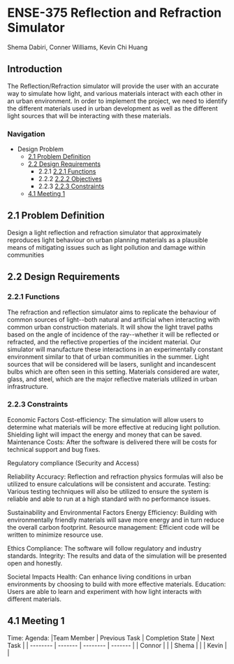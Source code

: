 # ENSE-375 Reflection and Refraction Simulator
Shema Dabiri, Conner Williams, Kevin Chi Huang

## Introduction
The Reflection/Refraction simulator will provide the user with an accurate way to simulate how light, and various materials interact with each other in an urban environment. In order to implement the project, we need to identify the different materials used in urban development as well as the different light sources that will be interacting with these materials.
### Navigation 
  * Design Problem
      * [2.1 Problem Definition](https://github.com/Sha3-git/ENSE-375?tab=readme-ov-file#21-problem-definition)
      * [2.2 Design Requirements](https://github.com/Sha3-git/ENSE-375?tab=readme-ov-file#22-design-requirements)
        * 2.2.1 [2.2.1 Functions](https://github.com/Sha3-git/ENSE-375?tab=readme-ov-file#221-functions)
        * 2.2.2 [2.2.2 Objectives](https://github.com/Sha3-git/ENSE-375?tab=readme-ov-file#221-objectives)
        * 2.2.3 [2.2.3 Constraints](https://github.com/Sha3-git/ENSE-375?tab=readme-ov-file#223-constraints)
      * [4.1 Meeting 1]()


## 2.1 Problem Definition
Design a light reflection and refraction simulator that approximately reproduces light behaviour on urban planning materials as a plausible means of mitigating issues such as light pollution and damage within communities

## 2.2 Design Requirements
 ### 2.2.1 Functions
 The refraction and reflection simulator aims to replicate the behaviour of common sources of light--both natural and artificial when interacting with common urban construction materials. It will show the light travel paths based on the angle of incidence of the ray--whether it will be reflected or refracted, and the reflective properties of the incident material. Our simulator will manufacture these interactions in an experimentally constant environment similar to that of urban communities in the summer. Light sources that will be considered will be lasers, sunlight and incandescent bulbs which are often seen in this setting. Materials considered are water, glass, and steel, which are the major reflective materials utilized in urban infrastructure.

 ### 2.2.3 Constraints
 Economic Factors 
 Cost-efficiency: The simulation will allow users to determine what materials will be more effective at reducing light pollution. Shielding light will impact the energy and money that can be saved. 
 Maintenance Costs: After the software is delivered there will be costs for technical support and bug fixes.

 Regulatory compliance (Security and Access) 

 Reliability 
 Accuracy: Reflection and refraction physics formulas will also be utilized to ensure calculations will be consistent and accurate.
 Testing:  Various testing techniques will also be utilized to ensure the system is reliable and able to run at a high standard with no performance issues.

 Sustainability and Environmental Factors 
 Energy Efficiency: Building with environmentally friendly materials will save more energy and in turn reduce the overall carbon footprint.
 Resource management: Efficient code will be written to minimize resource use. 

 Ethics
 Compliance:  The software will follow regulatory and industry standards.
 Integrity: The results and data of the simulation will be presented open and honestly. 

 Societal Impacts
 Health: Can enhance living conditions in urban environments by choosing to build with more effective materials.
 Education: Users are able to learn and experiment with how light interacts with different materials.

## 4.1 Meeting 1
Time:
Agenda:
|Team Member   | Previous Task | Completion State | Next Task |
| -------- | ------- | -------- | ------- |
| Connor  |     |
| Shema |     |
| Kevin    |    |
